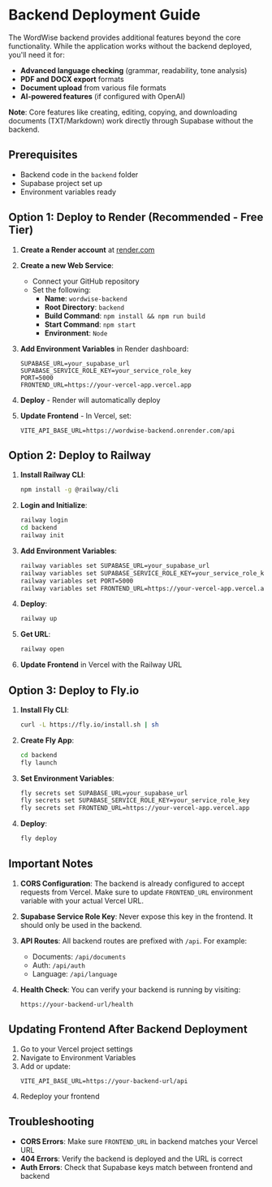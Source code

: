 # Backend Deployment Guide

The WordWise backend provides additional features beyond the core functionality. While the application works without the backend deployed, you'll need it for:

- **Advanced language checking** (grammar, readability, tone analysis)
- **PDF and DOCX export** formats
- **Document upload** from various file formats
- **AI-powered features** (if configured with OpenAI)

**Note**: Core features like creating, editing, copying, and downloading documents (TXT/Markdown) work directly through Supabase without the backend.

## Prerequisites
- Backend code in the `backend` folder
- Supabase project set up
- Environment variables ready

## Option 1: Deploy to Render (Recommended - Free Tier)

1. **Create a Render account** at [render.com](https://render.com)

2. **Create a new Web Service**:
   - Connect your GitHub repository
   - Set the following:
     - **Name**: `wordwise-backend`
     - **Root Directory**: `backend`
     - **Build Command**: `npm install && npm run build`
     - **Start Command**: `npm start`
     - **Environment**: `Node`

3. **Add Environment Variables** in Render dashboard:
   ```
   SUPABASE_URL=your_supabase_url
   SUPABASE_SERVICE_ROLE_KEY=your_service_role_key
   PORT=5000
   FRONTEND_URL=https://your-vercel-app.vercel.app
   ```

4. **Deploy** - Render will automatically deploy

5. **Update Frontend** - In Vercel, set:
   ```
   VITE_API_BASE_URL=https://wordwise-backend.onrender.com/api
   ```

## Option 2: Deploy to Railway

1. **Install Railway CLI**:
   ```bash
   npm install -g @railway/cli
   ```

2. **Login and Initialize**:
   ```bash
   railway login
   cd backend
   railway init
   ```

3. **Add Environment Variables**:
   ```bash
   railway variables set SUPABASE_URL=your_supabase_url
   railway variables set SUPABASE_SERVICE_ROLE_KEY=your_service_role_key
   railway variables set PORT=5000
   railway variables set FRONTEND_URL=https://your-vercel-app.vercel.app
   ```

4. **Deploy**:
   ```bash
   railway up
   ```

5. **Get URL**:
   ```bash
   railway open
   ```

6. **Update Frontend** in Vercel with the Railway URL

## Option 3: Deploy to Fly.io

1. **Install Fly CLI**:
   ```bash
   curl -L https://fly.io/install.sh | sh
   ```

2. **Create Fly App**:
   ```bash
   cd backend
   fly launch
   ```

3. **Set Environment Variables**:
   ```bash
   fly secrets set SUPABASE_URL=your_supabase_url
   fly secrets set SUPABASE_SERVICE_ROLE_KEY=your_service_role_key
   fly secrets set FRONTEND_URL=https://your-vercel-app.vercel.app
   ```

4. **Deploy**:
   ```bash
   fly deploy
   ```

## Important Notes

1. **CORS Configuration**: The backend is already configured to accept requests from Vercel. Make sure to update `FRONTEND_URL` environment variable with your actual Vercel URL.

2. **Supabase Service Role Key**: Never expose this key in the frontend. It should only be used in the backend.

3. **API Routes**: All backend routes are prefixed with `/api`. For example:
   - Documents: `/api/documents`
   - Auth: `/api/auth`
   - Language: `/api/language`

4. **Health Check**: You can verify your backend is running by visiting:
   ```
   https://your-backend-url/health
   ```

## Updating Frontend After Backend Deployment

1. Go to your Vercel project settings
2. Navigate to Environment Variables
3. Add or update:
   ```
   VITE_API_BASE_URL=https://your-backend-url/api
   ```
4. Redeploy your frontend

## Troubleshooting

- **CORS Errors**: Make sure `FRONTEND_URL` in backend matches your Vercel URL
- **404 Errors**: Verify the backend is deployed and the URL is correct
- **Auth Errors**: Check that Supabase keys match between frontend and backend 